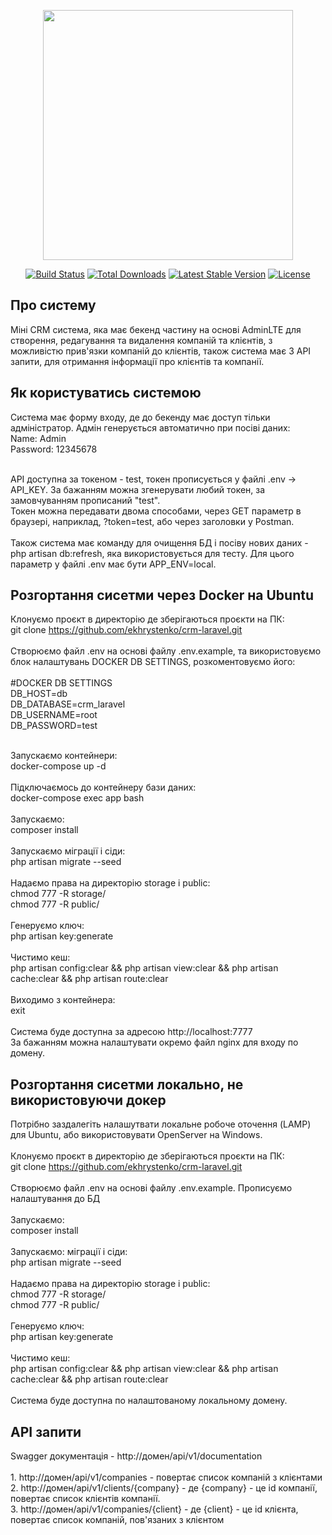 <p align="center"><a href="https://laravel.com" target="_blank"><img src="https://raw.githubusercontent.com/laravel/art/master/logo-lockup/5%20SVG/2%20CMYK/1%20Full%20Color/laravel-logolockup-cmyk-red.svg" width="400"></a></p>

<p align="center">
<a href="https://travis-ci.org/laravel/framework"><img src="https://travis-ci.org/laravel/framework.svg" alt="Build Status"></a>
<a href="https://packagist.org/packages/laravel/framework"><img src="https://img.shields.io/packagist/dt/laravel/framework" alt="Total Downloads"></a>
<a href="https://packagist.org/packages/laravel/framework"><img src="https://img.shields.io/packagist/v/laravel/framework" alt="Latest Stable Version"></a>
<a href="https://packagist.org/packages/laravel/framework"><img src="https://img.shields.io/packagist/l/laravel/framework" alt="License"></a>
</p>

## Про систему

Міні CRM система, яка має бекенд частину на основі AdminLTE для створення, редагування та видалення компаній та клієнтів, 
з можливістю прив'язки компаній до клієнтів, також система має 3 API запити, 
для отримання інформації про клієнтів та компанії.

## Як користуватись системою

Система має форму входу, де до бекенду має доступ тільки адміністратор. Адмін генерується автоматично при посіві даних:
<br>Name: Admin
<br>Password: 12345678

<br>
API доступна за токеном - test, токен прописується у файлі .env -> API_KEY. За бажанням можна згенерувати любий токен, за замовчуванням прописаний "test".
<br>Токен можна передавати двома способами, через GET параметр в браузері, наприклад, ?token=test, або через 
заголовки у Postman.

<br>
<br>Також система має команду для очищення БД і посіву нових даних - php artisan db:refresh, яка використовується
для тесту. Для цього параметр у файлі .env має бути APP_ENV=local.

## Розгортання сисетми через Docker на Ubuntu
Клонуємо проєкт в директорію де зберігаються проєкти на ПК:
<br>git clone https://github.com/ekhrystenko/crm-laravel.git
<br>
<br>Створюємо файл .env на основі файлу .env.example, та 
використовуємо блок налаштувань DOCKER DB SETTINGS, розкоментовуємо його:
<br>
<br>#DOCKER DB SETTINGS
<br>DB_HOST=db
<br>DB_DATABASE=crm_laravel
<br>DB_USERNAME=root
<br>DB_PASSWORD=test

<br>Запускаємо контейнери:
<br>docker-compose up -d
<br>
<br>Підключаємось до контейнеру бази даних:
<br>docker-compose exec app bash
<br>
<br>Запускаємо:
<br>composer install
<br>
<br>Запускаємо міграції і сіди:
<br>php artisan migrate --seed
<br>
<br>Надаємо права на директорію storage і public:
<br>chmod 777 -R storage/
<br>chmod 777 -R public/
<br>
<br>Генеруємо ключ:
<br>php artisan key:generate
<br>
<br>Чистимо кеш:
<br>php artisan config:clear && php artisan view:clear && php artisan cache:clear && php artisan route:clear
<br>
<br>Виходимо з контейнера:
<br>exit
<br>
<br>Система буде доступна за адресою http://localhost:7777
<br>За бажанням можна налаштувати окремо файл nginx для входу по домену.

## Розгортання сисетми локально, не використовуючи докер
Потрібно заздалегіть налашутвати локальне робоче оточення (LAMP) для Ubuntu, або використовувати OpenServer на Windows.
<br>
<br>Клонуємо проєкт в директорію де зберігаються проєкти на ПК:
<br>git clone https://github.com/ekhrystenko/crm-laravel.git
<br>
<br>Створюємо файл .env на основі файлу .env.example.
Прописуємо налаштування до БД
<br>
<br>Запускаємо:
<br>composer install
<br>
<br>Запускаємо: міграції і сіди:
<br>php artisan migrate --seed
<br>
<br>Надаємо права на директорію storage i public:
<br>chmod 777 -R storage/
<br>chmod 777 -R public/
<br>
<br>Генеруємо ключ:
<br>php artisan key:generate
<br>
<br>Чистимо кеш:
<br>php artisan config:clear && php artisan view:clear && php artisan cache:clear && php artisan route:clear
<br>
<br>Система буде доступна по налаштованому локальному домену.

## API запити
Swagger документація - http://домен/api/v1/documentation
<br>
<br>1. http://домен/api/v1/companies - повертає список компаній з клієнтами
<br>2. http://домен/api/v1/clients/{company} - де {company} - це id компанії, 
повертає список клієнтів компанії.
<br>3. http://домен/api/v1/companies/{client} - де {client} - це id клієнта,
повертає список компаній, пов'язаних з клієнтом
